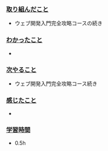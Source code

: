### <u>取り組んだこと</u>
- ウェブ開発入門完全攻略コースの続き

### <u>わかったこと</u>
- 

### <u>次やること</u>
- ウェブ開発入門完全攻略コース続き

### <u>感じたこと</u>
- 

### <u>学習時間</u>
- 0.5h